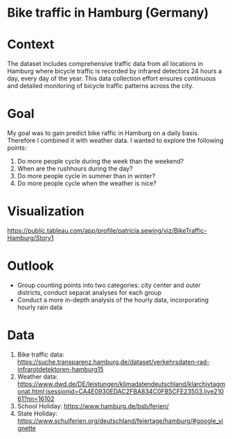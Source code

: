 # Bike traffic in Hamburg (Germany)

# Context
The dataset includes comprehensive traffic data from all locations in Hamburg where bicycle traffic is recorded by infrared detectors 24 hours a day, every day of the year. This data collection effort ensures continuous and detailed monitoring of bicycle traffic patterns across the city.

# Goal
My goal was to gain predict bike raffic in Hamburg on a daily basis. Therefore I combined it with weather data. I wanted to explore the following points:
1. Do more people cycle during the week than the weekend?
2. When are the rushhours during the day? 
3. Do more people cycle in summer than in winter?
4. Do more people cycle when the weather is nice?

# Visualization 
https://public.tableau.com/app/profile/patricia.sewing/viz/BikeTraffic-Hamburg/Story1

# Outlook
- Group counting points into two categories: city center and outer districts, conduct separat analyses for each group
- Conduct a more in-depth analysis of the hourly data, incorporating hourly rain data

# Data
1. Bike traffic data: 
https://suche.transparenz.hamburg.de/dataset/verkehrsdaten-rad-infrarotdetektoren-hamburg15
2. Weather data: 
https://www.dwd.de/DE/leistungen/klimadatendeutschland/klarchivtagmonat.html;jsessionid=CA4E0930EDAC2FBA834C0FB5CFE23503.live21061?nn=16102
3. School Holiday:
https://www.hamburg.de/bsb/ferien/
4. State Holiday:
https://www.schulferien.org/deutschland/feiertage/hamburg/#google_vignette
